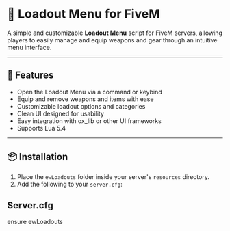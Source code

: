 # 🎒 Loadout Menu for FiveM

A simple and customizable **Loadout Menu** script for FiveM servers, allowing players to easily manage and equip weapons and gear through an intuitive menu interface.

---

## 🚀 Features

- Open the Loadout Menu via a command or keybind
- Equip and remove weapons and items with ease
- Customizable loadout options and categories
- Clean UI designed for usability
- Easy integration with ox_lib or other UI frameworks
- Supports Lua 5.4

---

## 📦 Installation

1. Place the `ewLoadouts` folder inside your server's `resources` directory.
2. Add the following to your `server.cfg`:

## Server.cfg

ensure ewLoadouts

